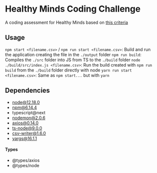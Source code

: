 # Healthy Minds Coding Challenge
A coding assessment for Healthy Minds based on [this criteria](./CRITERIA.md)

## Usage

`npm start <filename.csv>` / `npm run start <filename.csv>`: Build and run the application creating the file in the `./output` folder
`npm run build`: Compiles the `./src` folder into JS from TS to the `./build` folder
`node ./build/src/index.js <filename.csv>`: Run the build created with `npm run build` from the `./build` folder directly with node
`yarn run start <filename.csv>`: Same as `npm start...` but with `yarn`

## Dependencies

* node@12.18.0
* npm@6.14.4
* typescript@next
* nodemon@2.0.6
* axios@0.14.0
* ts-node@9.0.0
* csv-writer@1.6.0
* yargs@16.1.1

#### Types

* @types/axios
* @types/node
